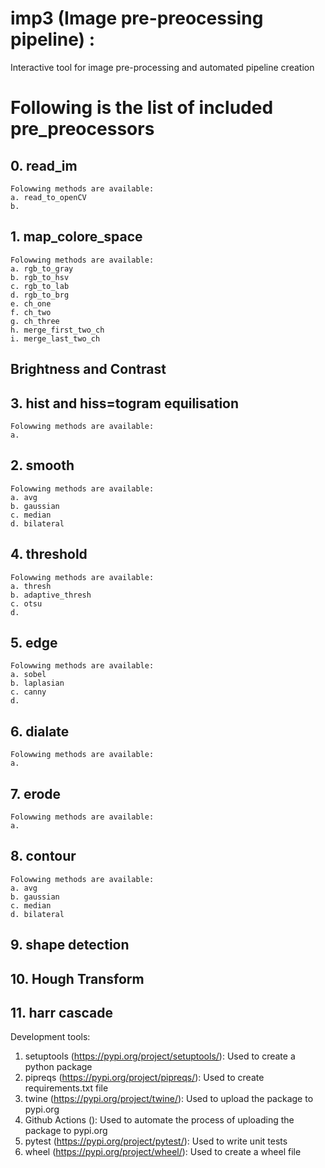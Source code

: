 # imp3 (Image pre-preocessing pipeline) :
Interactive tool for image pre-processing and automated pipeline creation

# Following is the list of included pre_preocessors

## 0. read_im
    Folowwing methods are available:
    a. read_to_openCV
    b. 

## 1. map_colore_space
    Folowwing methods are available:
    a. rgb_to_gray
    b. rgb_to_hsv
    c. rgb_to_lab
    d. rgb_to_brg
    e. ch_one
    f. ch_two
    g. ch_three
    h. merge_first_two_ch
    i. merge_last_two_ch

## Brightness and Contrast

## 3. hist and hiss=togram equilisation
    Folowwing methods are available:
    a. 

## 2. smooth
    Folowwing methods are available:
    a. avg
    b. gaussian
    c. median
    d. bilateral
    
    

## 4. threshold
    Folowwing methods are available:
    a. thresh
    b. adaptive_thresh
    c. otsu
    d. 
    

## 5. edge
    Folowwing methods are available:
    a. sobel
    b. laplasian
    c. canny
    d. 
    

## 6. dialate
    Folowwing methods are available:
    a. 


## 7. erode
    Folowwing methods are available:
    a.


## 8. contour
    Folowwing methods are available:
    a. avg
    b. gaussian
    c. median
    d. bilateral

## 9. shape detection
    
## 10. Hough Transform

## 11. harr cascade
    
Development tools:

1. setuptools (https://pypi.org/project/setuptools/): Used to create a python package
2. pipreqs (https://pypi.org/project/pipreqs/): Used to create requirements.txt file
3. twine (https://pypi.org/project/twine/): Used to upload the package to pypi.org
4. Github Actions (): Used to automate the process of uploading the package to pypi.org
5. pytest (https://pypi.org/project/pytest/): Used to write unit tests
6. wheel (https://pypi.org/project/wheel/): Used to create a wheel file

